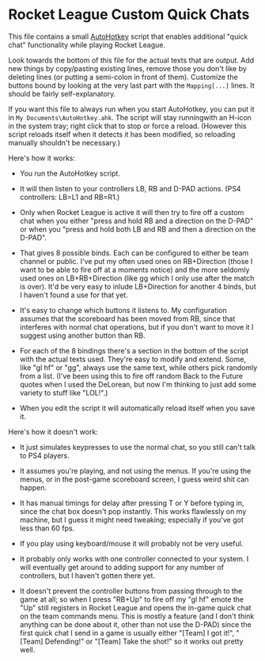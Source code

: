 # Rocket League Custom Quick Chats

This file contains a small [AutoHotkey](www.autohotkey.com) script that enables additional "quick chat" functionality while playing Rocket League.

Look towards the bottom of this file for the actual texts that are output. Add new things by copy/pasting existing lines, remove those you don't like by deleting lines (or putting a semi-colon in front of them). Customize the buttons bound by looking at the very last part with the `Mapping[...]` lines. It should be fairly self-explanatory.

If you want this file to always run when you start AutoHotkey, you can put it in `My Documents\AutoHotkey.ahk`. The script will stay runningwith an H-icon in the system tray; right click  that to stop or force a reload. (However this script reloads itself when it detects it has been modified, so reloading manually shouldn't be necessary.)

Here's how it works:

* You run the AutoHotkey script.

* It will then listen to your controllers LB, RB and D-PAD actions. (PS4 controllers: LB=L1 and RB=R1.)

* Only when Rocket League is active it will then try to fire off a custom chat when you either "press and hold RB and a direction on the D-PAD" or when you "press and hold both LB and RB and then a direction on the D-PAD".

* That gives 8 possible binds. Each can be configured to either be team channel or public. I've put my often used ones on RB+Direction (those I want to be able to fire off at a moments notice) and the more seldomly used ones on LB+RB+Direction (like gg which I only use after the match is over). It'd be very easy to inlude LB+Direction for another 4 binds, but I haven't found a use for that yet.

* It's easy to change which buttons it listens to. My configuration assumes that the scoreboard has been moved from RB, since that interferes with normal chat operations, but if you don't want to move it I suggest using another button than RB.

* For each of the 8 bindings there's a section in the bottom of the script with the actual texts used. They're easy to modify and extend. Some, like "gl hf" or "gg", always use the same text, while others pick randomly from a list. (I've been using this to fire off random Back to the Future quotes when I used the DeLorean, but now I'm thinking to just add some variety to stuff like "LOL!".)

* When you edit the script it will automatically reload itself when you save it.

Here's how it doesn't work:

* It just simulates keypresses to use the normal chat, so you still can't talk to PS4 players.

* It assumes you're playing, and not using the menus. If you're using the menus, or in the post-game scoreboard screen, I guess weird shit can happen.

* It has manual timings for delay after pressing T or Y before typing in, since the chat box doesn't pop instantly. This works flawlessly on my machine, but I guess it might need tweaking; especially if you've got less than 60 fps.

* If you play using keyboard/mouse it will probably not be very useful.

* It probably only works with one controller connected to your system. I will eventually get around to adding support for any number of controllers, but I haven't gotten there yet.

* It doesn't prevent the controller buttons from passing through to the game at all; so when I press "RB+Up" to fire off my "gl hf" emote the "Up" still registers in Rocket League and opens the in-game quick chat on the team commands menu. This is mostly a feature (and I don't think anything can be done about it, other than not use the D-PAD) since the first quick chat I send in a game is usually either "[Team] I got it!", "[Team] Defending!" or "[Team] Take the shot!" so it works out pretty well.

